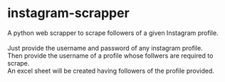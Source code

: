 # instagram-scrapper
A python web scrapper to scrape followers of a given Instagram profile.  
<br>
Just provide the username and password of any instagram profile.  
Then provide the username of a profile whose follwers are required to scrape.  
An excel sheet will be created having followers of the profile provided. 
